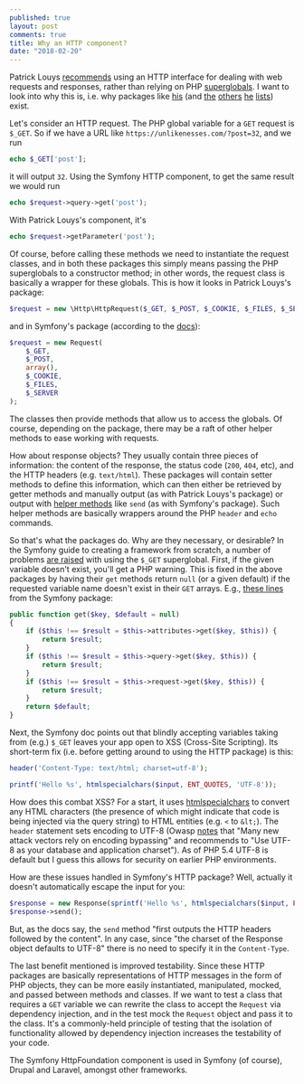 ```yaml
---
published: true
layout: post
comments: true
title: Why an HTTP component?
date: "2018-02-20"
---
```


Patrick Louys [recommends](https://github.com/PatrickLouys/no-framework-tutorial/blob/master/04-http.md) using an HTTP interface for dealing with web requests and responses, rather than relying on PHP [superglobals](http://php.net/manual/en/language.variables.superglobals.php). I want to look into why this is, i.e. why packages like [his](https://github.com/PatrickLouys/http) (and [the](https://github.com/symfony/http-foundation) [others](https://github.com/nette/http) [he](https://github.com/auraphp/Aura.Web) [lists](https://github.com/fruux/sabre-http)) exist.

Let's consider an HTTP request. The PHP global variable for a `GET` request is `$_GET`. So if we have a URL like `https://unlikenesses.com/?post=32`, and we run 

```php
echo $_GET['post'];
```

it will output `32`. Using the Symfony HTTP component, to get the same result we would run

```php
echo $request->query->get('post');
```

With Patrick Louys's component, it's 

```php
echo $request->getParameter('post');
```

Of course, before calling these methods we need to instantiate the request classes, and in both these packages this simply means passing the PHP superglobals to a constructor method; in other words, the request class is basically a wrapper for these globals. This is how it looks in Patrick Louys's package:

```php
$request = new \Http\HttpRequest($_GET, $_POST, $_COOKIE, $_FILES, $_SERVER);
```

and in Symfony's package (according to the [docs](https://symfony.com/doc/current/components/http_foundation.html)):

```php
$request = new Request(
    $_GET,
    $_POST,
    array(),
    $_COOKIE,
    $_FILES,
    $_SERVER
);
```

The classes then provide methods that allow us to access the globals. Of course, depending on the package, there may be a raft of other helper methods to ease working with requests.

How about response objects? They usually contain three pieces of information: the content of the response, the status code (`200`, `404`, etc), and the HTTP headers (e.g. `text/html`). These packages will contain setter methods to define this information, which can then either be retrieved by getter methods and manually output (as with Patrick Louys's package) or output with [helper methods](https://symfony.com/doc/current/components/http_foundation.html#sending-the-response) like `send` (as with Symfony's package). Such helper methods are basically wrappers around the PHP `header` and `echo` commands.

So that's what the packages do. Why are they necessary, or desirable? In the Symfony guide to creating a framework from scratch, a number of problems [are raised](https://symfony.com/doc/current/create_framework/http_foundation.html) with using the `$_GET` superglobal. First, if the given variable doesn't exist, you'll get a PHP warning. This is fixed in the above packages by having their `get` methods return `null` (or a given default) if the requested variable name doesn't exist in their `GET` arrays. E.g., [these lines](https://github.com/symfony/http-foundation/blob/8f68c79bce646f965f38f4d892f72128f8a030d8/Request.php#L685-L714) from the Symfony package:

```php
public function get($key, $default = null)
{
    if ($this !== $result = $this->attributes->get($key, $this)) {
        return $result;
    }
    if ($this !== $result = $this->query->get($key, $this)) {
        return $result;
    }
    if ($this !== $result = $this->request->get($key, $this)) {
        return $result;
    }
    return $default;
}
```

Next, the Symfony doc points out that blindly accepting variables taking from (e.g.) `$_GET` leaves your app open to XSS (Cross-Site Scripting). Its short-term fix (i.e. before getting around to using the HTTP package) is this:

```php
header('Content-Type: text/html; charset=utf-8');

printf('Hello %s', htmlspecialchars($input, ENT_QUOTES, 'UTF-8'));
```

How does this combat XSS? For a start, it uses [htmlspecialchars](http://php.net/manual/en/function.htmlspecialchars.php) to convert any HTML characters (the presence of which might indicate that code is being injected via the query string) to HTML entities (e.g. `<` to `&lt;`). The `header` statement sets encoding to UTF-8 (Owasp [notes](https://www.owasp.org/index.php/PHP_Security_Cheat_Sheet#Use_UTF-8_unless_necessary) that "Many new attack vectors rely on encoding bypassing" and recommends to "Use UTF-8 as your database and application charset"). As of PHP 5.4 UTF-8 is default but I guess this allows for security on earlier PHP environments.

How are these issues handled in Symfony's HTTP package? Well, actually it doesn't automatically escape the input for you:

```php
$response = new Response(sprintf('Hello %s', htmlspecialchars($input, ENT_QUOTES, 'UTF-8')));
$response->send();
```

But, as the docs say, the `send` method "first outputs the HTTP headers followed by the content". In any case, since "the charset of the Response object defaults to UTF-8" there is no need to specify it in the `Content-Type`. 

The last benefit mentioned is improved testability. Since these HTTP packages are basically representations of HTTP messages in the form of PHP objects, they can be more easily instantiated, manipulated, mocked, and passed between methods and classes. If we want to test a class that requires a `GET` variable we can rewrite the class to accept the `Request` via dependency injection, and in the test mock the `Request` object and pass it to the class. It's a commonly-held principle of testing that the isolation of functionality allowed by dependency injection increases the testability of your code.

The Symfony HttpFoundation component is used in Symfony (of course), Drupal and Laravel, amongst other frameworks.